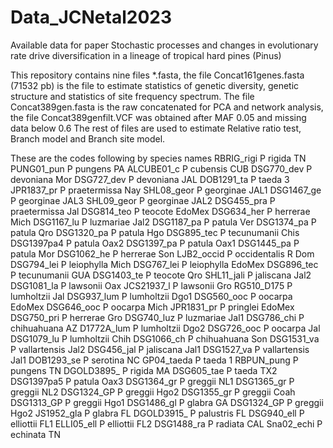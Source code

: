 # Data_JCNetal2023
Available data for paper Stochastic processes and changes in evolutionary rate drive diversification in a lineage of tropical hard pines (Pinus)

This repository contains nine files *.fasta, the file Concat161genes.fasta (71532 pb) is the file to estimate statistics of genetic diversity, genetic structure and statistics of site frequency spectrum. 
The file Concat389gen.fasta is the raw concatenated for PCA and network analysis, the file Concat389genfilt.VCF was obtained after MAF 0.05 and missing data below 0.6
The rest of files are used to estimate Relative ratio test, Branch model and Branch site model.

These are the codes following by species names
RBRIG_rigi P rigida TN
PUNG01_pun P pungens PA
ALCUBE01_c P cubensis CUB
DSG770_dev P devoniana Mor
DSG727_dev P devoniana JAL
DOB1291_ta P taeda 3
JPR1837_pr P praetermissa Nay
SHL08_geor P georginae JAL1
DSG1467_ge P georginae JAL3
SHL09_geor P georginae JAL2
DSG455_pra P praetermissa Jal
DSG814_teo P teocote EdoMex
DSG634_her P herrerae Mich
DSG1167_lu P luzmariae Jal2
DSG1187_pa P patula Ver
DSG1374_pa P patula Qro
DSG1320_pa P patula Hgo
DSG895_tec P tecunumanii Chis
DSG1397pa4 P patula Oax2
DSG1397_pa P patula Oax1
DSG1445_pa P patula Mor
DSG1062_he P herrerae Son
LJB2_occid P occidentalis R Dom
DSG794_lei P leiophylla Mich
DSG767_lei P leiophylla EdoMex
DSG896_tec P tecunumanii GUA
DSG1403_te P teocote Qro
SHL11_jali P jaliscana Jal2
DSG1081_la P lawsonii Oax
JCS21937_l P lawsonii Gro
RG510_D175 P lumholtzii Jal
DSG937_lum P lumholtzii Dgo1
DSG560_ooc P oocarpa EdoMex
DSG646_ooc P oocarpa Mich
JPR1831_pr P pringlei EdoMex
DSG750_pri P herrerae Gro
DSG740_luz P luzmariae Jal1
DSG786_chi P chihuahuana AZ
D1772A_lum P lumholtzii Dgo2
DSG726_ooc P oocarpa Jal
DSG1079_lu P lumholtzii Chih
DSG1066_ch P chihuahuana Son
DSG1531_va P vallartensis Jal2
DSG456_jal P jaliscana Jal1
DSG1527_va P vallartensis Jal1
DOB1293_se P serotina NC
GP04_taeda P taeda 1
RBPUN_pung P pungens TN
DGOLD3895_ P rigida MA
DSG605_tae P taeda TX2
DSG1397pa5 P patula Oax3
DSG1364_gr P greggii NL1
DSG1365_gr P greggii NL2
DSG1324_GP P greggii Hgo2
DSG1355_gr P greggii Coah
DSG1313_GP P greggii Hgo1
DSG1486_gl P glabra GA
DSG1324_GP P greggii Hgo2
JS1952_gla P glabra FL
DGOLD3915_ P palustris FL
DSG940_ell P elliottii FL1
ELLI05_ell P elliottii FL2
DSG1488_ra P radiata CAL
Sna02_echi P echinata TN



